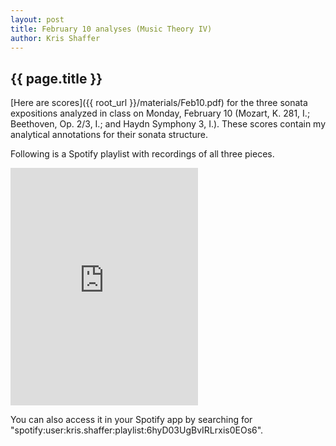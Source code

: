 ```yaml
---
layout: post
title: February 10 analyses (Music Theory IV) 
author: Kris Shaffer
---
```


## {{ page.title }} ##

[Here are scores]({{ root_url }}/materials/Feb10.pdf) for the three sonata expositions analyzed in class on Monday, February 10 (Mozart, K. 281, I.; Beethoven, Op. 2/3, I.; and Haydn Symphony 3, I.). These scores contain my analytical annotations for their sonata structure. 

Following is a Spotify playlist with recordings of all three pieces.

<iframe src="https://embed.spotify.com/?uri=spotify:user:kris.shaffer:playlist:6hyD03UgBvIRLrxis0EOs6" width="300" height="380" frameborder="0" allowtransparency="true"></iframe>

You can also access it in your Spotify app by searching for "spotify:user:kris.shaffer:playlist:6hyD03UgBvIRLrxis0EOs6".